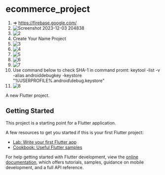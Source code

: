 # ecommerce_project
1. => https://firebase.google.com/
2. ![Screenshot 2023-12-03 204838](https://github.com/JacklynConn/ecommerce_project/assets/148744079/4d21ca78-7a9c-4202-8ac8-0ceeb5cdcd28)
3. ![2](https://github.com/JacklynConn/ecommerce_project/assets/148744079/5768998b-064d-4e3c-8019-0020f301ad81)
4. Create Your Name Project
5. ![3](https://github.com/JacklynConn/ecommerce_project/assets/148744079/35d34a81-0d31-4c05-ae48-067bc5e3b6b6)
6. ![4](https://github.com/JacklynConn/ecommerce_project/assets/148744079/24f9416e-4271-4538-93b0-fb492355efe1)
7. ![5](https://github.com/JacklynConn/ecommerce_project/assets/148744079/325fd52d-be71-4a55-82a2-76941b940d4d)
8. ![6](https://github.com/JacklynConn/ecommerce_project/assets/148744079/6fb6431b-6fc2-495e-b402-a4c51d8e7bc5)
9. ![7](https://github.com/JacklynConn/ecommerce_project/assets/148744079/dad44d4a-e6a5-49e2-8551-131df1994ab6)
10. Use command below to check SHA-1 in command promt:
    keytool -list -v -alias androiddebugkey -keystore "%USERPROFILE%\.android\debug.keystore"
11. ![8](https://github.com/JacklynConn/ecommerce_project/assets/148744079/c305d284-78c1-4d2c-a827-f1a8cf305e84)








A new Flutter project.

## Getting Started

This project is a starting point for a Flutter application.

A few resources to get you started if this is your first Flutter project:

- [Lab: Write your first Flutter app](https://docs.flutter.dev/get-started/codelab)
- [Cookbook: Useful Flutter samples](https://docs.flutter.dev/cookbook)

For help getting started with Flutter development, view the
[online documentation](https://docs.flutter.dev/), which offers tutorials,
samples, guidance on mobile development, and a full API reference.
